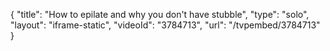 {
    "title": "How to epilate and why you don't have stubble",
    "type": "solo",
    "layout": "iframe-static",
    "videoId": "3784713",
    "url": "\/tvpembed\/3784713"
}